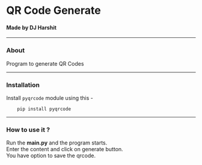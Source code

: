 <!-- Readme File -->

# QR Code Generate
#### Made by DJ Harshit

---

### About

Program to generate QR Codes

---

### Installation

Install ```pyqrcode``` module using this -
```
    pip install pyqrcode
```

---

### How to use it ?

Run the **main.py** and the program starts.<br>
Enter the content and click on generate button.<br>
You have option to save the qrcode.